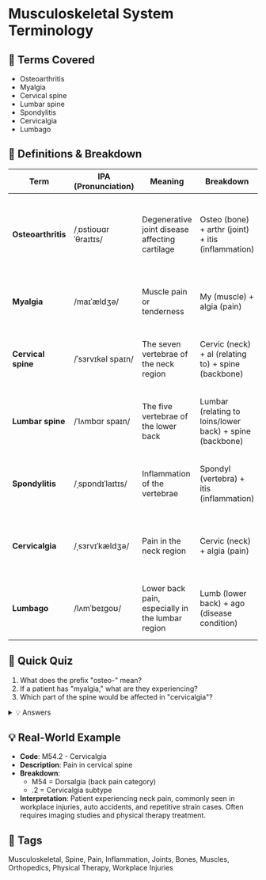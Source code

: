 # Musculoskeletal System Terminology

## 📘 Terms Covered
- Osteoarthritis
- Myalgia  
- Cervical spine
- Lumbar spine
- Spondylitis
- Cervicalgia
- Lumbago

## 🧾 Definitions & Breakdown
| Term | IPA (Pronunciation) | Meaning | Breakdown | Example in Context |
|------|-------------------|---------|-----------|-------------------|
| **Osteoarthritis** | /ˌɒstioʊɑrˈθraɪtɪs/ | Degenerative joint disease affecting cartilage | Osteo (bone) + arthr (joint) + itis (inflammation) | "Patient diagnosed with osteoarthritis of the knee requiring physical therapy" |
| **Myalgia** | /maɪˈældʒə/ | Muscle pain or tenderness | My (muscle) + algia (pain) | "Post-viral myalgia reported following flu recovery" |
| **Cervical spine** | /ˈsɜrvɪkəl spaɪn/ | The seven vertebrae of the neck region | Cervic (neck) + al (relating to) + spine (backbone) | "MRI of cervical spine shows herniated disc at C5-C6" |
| **Lumbar spine** | /ˈlʌmbɑr spaɪn/ | The five vertebrae of the lower back | Lumbar (relating to loins/lower back) + spine (backbone) | "Chronic lumbar spine pain affecting work productivity" |
| **Spondylitis** | /ˌspɒndɪˈlaɪtɪs/ | Inflammation of the vertebrae | Spondyl (vertebra) + itis (inflammation) | "Ankylosing spondylitis causing progressive spinal stiffness" |
| **Cervicalgia** | /ˌsɜrvɪˈkældʒə/ | Pain in the neck region | Cervic (neck) + algia (pain) | "Acute cervicalgia following motor vehicle accident" |
| **Lumbago** | /lʌmˈbeɪɡoʊ/ | Lower back pain, especially in the lumbar region | Lumb (lower back) + ago (disease condition) | "Chronic lumbago preventing patient from returning to work" |

## 📝 Quick Quiz
1. What does the prefix "osteo-" mean?
2. If a patient has "myalgia," what are they experiencing?
3. Which part of the spine would be affected in "cervicalgia"?

<details>
<summary>💡 Answers</summary>

1. **Osteo-** means bone (from Greek osteon)
2. **Myalgia** means muscle pain or muscle aches
3. **Cervicalgia** affects the cervical spine (neck region)

</details>

## 💡 Real-World Example
- **Code**: M54.2 - Cervicalgia
- **Description**: Pain in cervical spine
- **Breakdown**: 
  - M54 = Dorsalgia (back pain category)
  - .2 = Cervicalgia subtype
- **Interpretation**: Patient experiencing neck pain, commonly seen in workplace injuries, auto accidents, and repetitive strain cases. Often requires imaging studies and physical therapy treatment.

## 🔖 Tags
Musculoskeletal, Spine, Pain, Inflammation, Joints, Bones, Muscles, Orthopedics, Physical Therapy, Workplace Injuries
